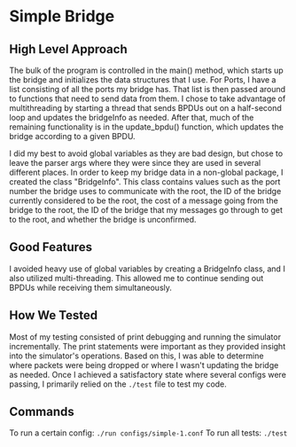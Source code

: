 # Simple Bridge

## High Level Approach
The bulk of the program is controlled in the main() method, which starts up the bridge and initializes the data structures that I use. For Ports, I have a list consisting of all the ports my bridge has. That list is then passed around to functions that need to send data from them. I chose to take advantage of multithreading by starting a thread that sends BPDUs out on a half-second loop and updates the bridgeInfo as needed. After that, much of the remaining functionality is in the update_bpdu() function, which updates the bridge according to a given BPDU.

I did my best to avoid global variables as they are bad design, but chose to leave the parser args where they were since they are used in several different places. In order to keep my bridge data in a non-global package, I created the class "BridgeInfo". This class contains values such as the port number the bridge uses to communicate with the root, the ID of the bridge currently considered to be the root, the cost of a message going from the bridge to the root, the ID of the bridge that my messages go through to get to the root, and whether the bridge is unconfirmed.

## Good Features
I avoided heavy use of global variables by creating a BridgeInfo class, and I also utilized multi-threading. This allowed me to continue sending out BPDUs while receiving them simultaneously.

## How We Tested
Most of my testing consisted of print debugging and running the simulator incrementally. The print statements were important as they provided insight into the simulator's operations. Based on this, I was able to determine where packets were being dropped or where I wasn't updating the bridge as needed. Once I achieved a satisfactory state where several configs were passing, I primarily relied on the `./test` file to test my code.

## Commands
To run a certain config: `./run configs/simple-1.conf`
To run all tests: `./test`

